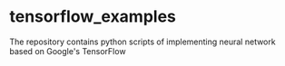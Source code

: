 # tensorflow_examples
The repository contains python scripts of implementing neural network based on Google's TensorFlow